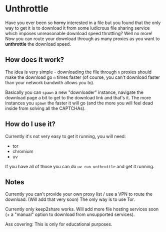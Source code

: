# Unthrottle

Have you ever been so ~~horny~~ interested in a file but you found that the only way to
get it is to download it from some ludicrous file sharing service which imposes unreasonable
download speed throttling? Well no more! Now you can route your download through as many
proxies as you want to __unthrottle__ the download speed.

## How does it work?
The idea is very simple - downloading the file through `n` proxies should make the download
go `n` times faster (of course, you can't download faster than your network bandwith allows you to).

Basically you can `spawn` a new "downloader" instance, navigate the download page a bit to get to the
download link and that's it. The more instances you `spawn` the faster it will go (and the more you will
feel dead inside from solving all the CAPTCHAs).

## How do I use it?
Currently it's not very easy to get it running, you will need:
- tor
- chromium
- uv

If you have all of those you can do `uv run unthrottle` and get it running.

## Notes
Currently you can't provide your own proxy list / use a VPN to route the download. (Will add that very soon)
The only way is to use Tor.

Currently only keep2share works. Will add more file hosting services soon (+ a "manual" option to download from unsupported
services).

Ass covering: This is only for educational purposes.
